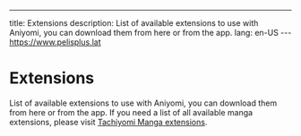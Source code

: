 ---
title: Extensions
description: List of available extensions to use with Aniyomi, you can download them from here or from the app.
lang: en-US
---https://www.pelisplus.lat
# Extensions

List of available extensions to use with Aniyomi, you can download them from here or from the app. If you need a list of all available manga extensions, please visit [Tachiyomi Manga extensions](https://tachiyomi.org/extensions/).

<Extensions/>
